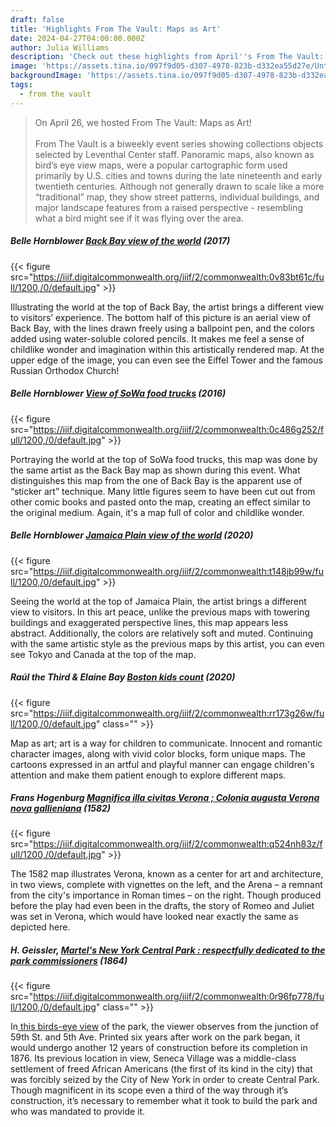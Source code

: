 ```yaml
---
draft: false
title: 'Highlights From The Vault: Maps as Art'
date: 2024-04-27T04:00:00.000Z
author: Julia Williams
description: 'Check out these highlights from April''s From The Vault: Maps as Art'
image: 'https://assets.tina.io/097f9d05-d307-4978-823b-d332ea55d27e/Untitled (64).png'
backgroundImage: 'https://assets.tina.io/097f9d05-d307-4978-823b-d332ea55d27e/Untitled (64).png'
tags:
  - from the vault
---
```


> On April 26, we hosted From The Vault: Maps as Art! \
> \
> From The Vault is a biweekly event series showing collections objects selected by Leventhal Center staff. Panoramic maps, also known as bird’s eye view maps, were a popular cartographic form used primarily by U.S. cities and towns during the late nineteenth and early twentieth centuries. Although not generally drawn to scale like a more “traditional” map, they show street patterns, individual buildings, and major landscape features from a raised perspective - resembling what a bird might see if it was flying over the area.

##### Belle Hornblower [Back Bay view of the world](https://collections.leventhalmap.org/search/commonwealth:0c486g26b) (2017)

{{< figure src="https://iiif.digitalcommonwealth.org/iiif/2/commonwealth:0v83bt61c/full/1200,/0/default.jpg" >}}

Illustrating the world at the top of Back Bay, the artist brings a different view to visitors’ experience. The bottom half of this picture is an aerial view of Back Bay, with the lines drawn freely using a ballpoint pen, and the colors added using water-soluble colored pencils. It makes me feel a sense of childlike wonder and imagination within this artistically rendered map. At the upper edge of the image, you can even see the Eiffel Tower and the famous Russian Orthodox Church!

##### Belle Hornblower [View of SoWa food trucks](https://collections.leventhalmap.org/search/commonwealth:zc77wm025) (2016)

{{< figure src="https://iiif.digitalcommonwealth.org/iiif/2/commonwealth:0c486g252/full/1200,/0/default.jpg" >}}

Portraying the world at the top of SoWa food trucks, this map was done by the same artist as the Back Bay map as shown during this event. What distinguishes this map from the one of Back Bay  is the apparent use of “sticker art” technique. Many little figures seem to have been cut out from other comic books and pasted onto the map, creating an effect similar to the original medium. Again, it's a map full of color and childlike wonder.

##### Belle Hornblower [Jamaica Plain view of the world](https://collections.leventhalmap.org/search/commonwealth:c534jj47j) (2020)

{{< figure src="https://iiif.digitalcommonwealth.org/iiif/2/commonwealth:t148jb99w/full/1200,/0/default.jpg" >}}

Seeing the world at the top of Jamaica Plain, the artist brings a different view to visitors. In this art peace, unlike the previous maps with towering buildings and exaggerated perspective lines, this map appears less abstract. Additionally, the colors are relatively soft and muted. Continuing with the same artistic style as the previous maps by this artist, you can even see Tokyo and Canada at the top of the map.

##### Raúl the Third & Elaine Bay [Boston kids count](https://collections.leventhalmap.org/search/commonwealth:rr173g25m) (2020)

{{< figure src="https://iiif.digitalcommonwealth.org/iiif/2/commonwealth:rr173g26w/full/1200,/0/default.jpg" class="" >}}

Map as art; art is a way for children to communicate. Innocent and romantic character images, along with vivid color blocks, form unique maps. The cartoons expressed in an artful and playful manner can engage children's attention and make them patient enough to explore different maps.

##### Frans Hogenburg [Magnifica illa civitas Verona ; Colonia augusta Verona nova gallieniana](https://collections.leventhalmap.org/search/commonwealth:q524n390w) (1582)

{{< figure src="https://iiif.digitalcommonwealth.org/iiif/2/commonwealth:q524nh83z/full/1200,/0/default.jpg" >}}

The 1582 map illustrates Verona, known as a center for art and architecture, in two views, complete with vignettes on the left, and the Arena – a remnant from the city's importance in Roman times – on the right. Though produced before the play had even been in the drafts, the story of Romeo and Juliet was set in Verona, which would have looked near exactly the same as depicted here. 

##### H. Geissler, [Martel's New York Central Park : respectfully dedicated to the park commissioners](https://collections.leventhalmap.org/search/commonwealth:0r96fp760) (1864)

{{< figure src="https://iiif.digitalcommonwealth.org/iiif/2/commonwealth:0r96fp778/full/1200,/0/default.jpg" class="" >}}

In[ this birds-eye view](https://collections.leventhalmap.org/search/commonwealth:0r96fp760) of the park, the viewer observes from the junction of 59th St. and 5th Ave.  Printed six years after work on the park began, it would undergo another 12 years of construction before its completion in 1876. Its previous location in view, Seneca Village was a middle-class settlement of freed African Americans (the first of its kind in the city) that was forcibly seized by the City of New York in order to create Central Park. Though magnificent in its scope even a third of the way through it’s construction, it’s necessary to remember what it took to build the park and who was mandated to provide it.
